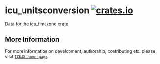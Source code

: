 # icu_unitsconversion [![crates.io](https://img.shields.io/crates/v/icu_unitsconversion)](https://crates.io/crates/icu_unitsconversion)

<!-- cargo-rdme start -->

Data for the icu_timezone crate

<!-- cargo-rdme end -->

## More Information

For more information on development, authorship, contributing etc. please visit [`ICU4X home page`](https://github.com/unicode-org/icu4x).
